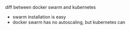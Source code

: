 diff between docker swarm and kubernetes

- swarm installation is easy
- docker swarm has no autoscaling, but kubernetes can